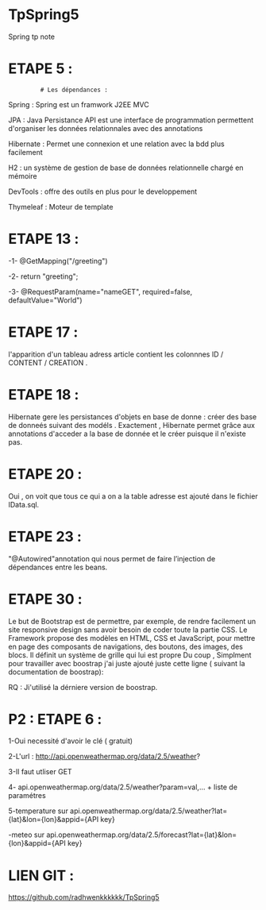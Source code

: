 # TpSpring5
 Spring tp note


# ETAPE 5 :
             # Les dépendances :



Spring : Spring est un framwork J2EE MVC

JPA : Java Persistance API est une interface de programmation permettent d'organiser les données relationnales avec des annotations

Hibernate : Permet une connexion et une relation avec la bdd plus facilement

H2 : un système de gestion de base de données relationnelle chargé en mémoire

DevTools : offre des outils en plus pour le developpement

Thymeleaf : Moteur de template

# ETAPE 13 :

-1- @GetMapping("/greeting")

-2- return "greeting";

-3- @RequestParam(name="nameGET", required=false, defaultValue="World")

# ETAPE 17 :

l'apparition d'un tableau adress article contient les colonnnes ID / CONTENT / CREATION .


# ETAPE 18 :

Hibernate gere les persistances d'objets en base de donne : créer des base de donneés suivant des modéls .
Exactement , Hibernate permet grâce aux annotations d'acceder a la base de donnée et le créer puisque il n'existe pas.

# ETAPE 20 :

Oui , on voit que tous ce qui a on a la table adresse est ajouté dans le fichier IData.sql.

# ETAPE 23 :

"@Autowired"annotation qui nous permet de faire l’injection de dépendances entre les beans.

# ETAPE 30 :
Le but de Bootstrap est de permettre, par exemple, de rendre facilement un site responsive design sans avoir besoin de coder toute la partie CSS.
Le Framework propose des modèles en HTML, CSS et JavaScript, pour mettre en page des composants de navigations, des boutons, des images, des blocs. Il définit un système de grille qui lui est propre
Du coup , Simplment pour travailler avec boostrap j'ai juste ajouté juste cette ligne ( suivant la documentation de boostrap):

<link href="https://cdn.jsdelivr.net/npm/bootstrap@5.0.0-beta1/dist/css/bootstrap.min.css" rel="stylesheet" integrity="sha384-giJF6kkoqNQ00vy+HMDP7azOuL0xtbfIcaT9wjKHr8RbDVddVHyTfAAsrekwKmP1" crossorigin="anonymous">

RQ : Ji'utilisé la dérniere version de boostrap.


# P2 : ETAPE 6 :

1-Oui  necessité  d'avoir le clé ( gratuit) 


2-L'url :  http://api.openweathermap.org/data/2.5/weather?


3-Il faut utliser GET


4- api.openweathermap.org/data/2.5/weather?param=val,... + liste de paramétres


5-temperature sur api.openweathermap.org/data/2.5/weather?lat={lat}&lon={lon}&appid={API key}

 -meteo sur api.openweathermap.org/data/2.5/forecast?lat={lat}&lon={lon}&appid={API key}

# LIEN GIT :

https://github.com/radhwenkkkkkk/TpSpring5


